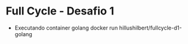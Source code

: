 # Full Cycle - Desafio 1 

- Executando container golang
docker run hillushilbert/fullcycle-d1-golang
